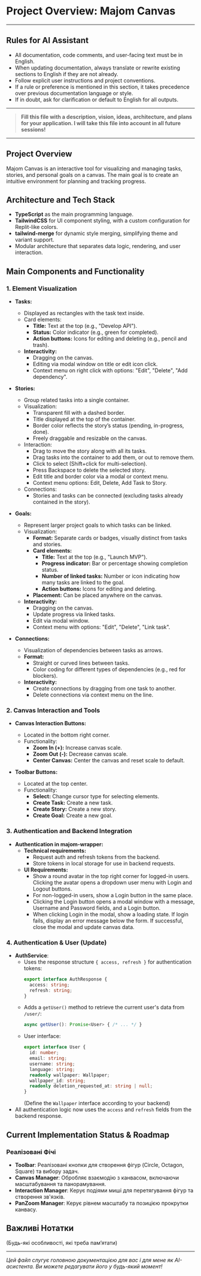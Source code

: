 # Project Overview: Majom Canvas

---

## Rules for AI Assistant

- All documentation, code comments, and user-facing text must be in English.
- When updating documentation, always translate or rewrite existing sections to English if they are not already.
- Follow explicit user instructions and project conventions.
- If a rule or preference is mentioned in this section, it takes precedence over previous documentation language or style.
- If in doubt, ask for clarification or default to English for all outputs.

---

> **Fill this file with a description, vision, ideas, architecture, and plans for your application. I will take this file into account in all future sessions!**

---

## Project Overview

Majom Canvas is an interactive tool for visualizing and managing tasks, stories, and personal goals on a canvas. The main goal is to create an intuitive environment for planning and tracking progress.

## Architecture and Tech Stack

- **TypeScript** as the main programming language.
- **TailwindCSS** for UI component styling, with a custom configuration for Replit-like colors.
- **tailwind-merge** for dynamic style merging, simplifying theme and variant support.
- Modular architecture that separates data logic, rendering, and user interaction.

## Main Components and Functionality

### 1. Element Visualization
- **Tasks:**
  - Displayed as rectangles with the task text inside.
  - Card elements:
    - **Title:** Text at the top (e.g., "Develop API").
    - **Status:** Color indicator (e.g., green for completed).
    - **Action buttons:** Icons for editing and deleting (e.g., pencil and trash).
  - **Interactivity:**
    - Dragging on the canvas.
    - Editing via modal window on title or edit icon click.
    - Context menu on right click with options: "Edit", "Delete", "Add dependency".

- **Stories:**
  - Group related tasks into a single container.
  - Visualization:
    - Transparent fill with a dashed border.
    - Title displayed at the top of the container.
    - Border color reflects the story’s status (pending, in-progress, done).
    - Freely draggable and resizable on the canvas.
  - Interaction:
    - Drag to move the story along with all its tasks.
    - Drag tasks into the container to add them, or out to remove them.
    - Click to select (Shift+click for multi-selection).
    - Press Backspace to delete the selected story.
    - Edit title and border color via a modal or context menu.
    - Context menu options: Edit, Delete, Add Task to Story.
  - Connections:
    - Stories and tasks can be connected (excluding tasks already contained in the story).

- **Goals:**
  - Represent larger project goals to which tasks can be linked.
  - Visualization:
    - **Format:** Separate cards or badges, visually distinct from tasks and stories.
    - **Card elements:**
      - **Title:** Text at the top (e.g., "Launch MVP").
      - **Progress indicator:** Bar or percentage showing completion status.
      - **Number of linked tasks:** Number or icon indicating how many tasks are linked to the goal.
      - **Action buttons:** Icons for editing and deleting.
    - **Placement:** Can be placed anywhere on the canvas.
  - **Interactivity:**
    - Dragging on the canvas.
    - Update progress via linked tasks.
    - Edit via modal window.
    - Context menu with options: "Edit", "Delete", "Link task".

- **Connections:**
  - Visualization of dependencies between tasks as arrows.
  - **Format:**
    - Straight or curved lines between tasks.
    - Color coding for different types of dependencies (e.g., red for blockers).
  - **Interactivity:**
    - Create connections by dragging from one task to another.
    - Delete connections via context menu on the line.

### 2. Canvas Interaction and Tools
- **Canvas Interaction Buttons:**
  - Located in the bottom right corner.
  - Functionality:
    - **Zoom In (+):** Increase canvas scale.
    - **Zoom Out (-):** Decrease canvas scale.
    - **Center Canvas:** Center the canvas and reset scale to default.

- **Toolbar Buttons:**
  - Located at the top center.
  - Functionality:
    - **Select:** Change cursor type for selecting elements.
    - **Create Task:** Create a new task.
    - **Create Story:** Create a new story.
    - **Create Goal:** Create a new goal.

### 3. Authentication and Backend Integration
- **Authentication in majom-wrapper:**
  - **Technical requirements:**
    - Request auth and refresh tokens from the backend.
    - Store tokens in local storage for use in backend requests.
  - **UI Requirements:**
    - Show a round avatar in the top right corner for logged-in users. Clicking the avatar opens a dropdown user menu with Login and Logout buttons.
    - For non-logged-in users, show a Login button in the same place.
    - Clicking the Login button opens a modal window with a message, Username and Password fields, and a Login button.
    - When clicking Login in the modal, show a loading state. If login fails, display an error message below the form. If successful, close the modal and update canvas data.

### 4. Authentication & User (Update)

- **AuthService**:
  - Uses the response structure `{ access, refresh }` for authentication tokens:
    ```typescript
    export interface AuthResponse {
      access: string;
      refresh: string;
    }
    ```
  - Adds a `getUser()` method to retrieve the current user's data from `/user/`:
    ```typescript
    async getUser(): Promise<User> { /* ... */ }
    ```
  - User interface:
    ```typescript
    export interface User {
      id: number;
      email: string;
      username: string;
      language: string;
      readonly wallpaper: Wallpaper;
      wallpaper_id: string;
      readonly deletion_requested_at: string | null;
    }
    ```
    (Define the `Wallpaper` interface according to your backend)
- All authentication logic now uses the `access` and `refresh` fields from the backend response.

## Current Implementation Status & Roadmap

### Реалізовані Фічі
- **Toolbar**: Реалізовані кнопки для створення фігур (Circle, Octagon, Square) та вибору задач.
- **Canvas Manager**: Обробляє взаємодію з канвасом, включаючи масштабування та панорамування.
- **Interaction Manager**: Керує подіями миші для перетягування фігур та створення зв'язків.
- **PanZoom Manager**: Керує рівнем масштабу та позицією прокрутки канвасу.

## Важливі Нотатки
(Будь-які особливості, які треба памʼятати)

---

*Цей файл слугує головною документацією для вас і для мене як AI-асистента. Ви можете редагувати його у будь-який момент!*

